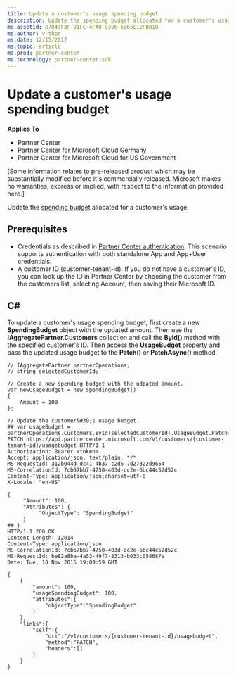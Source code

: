 ```yaml
---
title: Update a customer's usage spending budget
description: Update the spending budget allocated for a customer's usage.
ms.assetid: D7843FBF-81FC-4FA0-8396-6365E12FB01B
ms.author: v-thpr
ms.date: 12/15/2017
ms.topic: article
ms.prod: partner-center
ms.technology: partner-center-sdk
---
```


# Update a customer's usage spending budget


<span class="sidebar_heading" style="font-weight: bold;">Applies
To</span>

-   Partner Center
-   Partner Center for Microsoft Cloud Germany
-   Partner Center for Microsoft Cloud for US Government

\[Some information relates to pre-released product which may be
substantially modified before it's commercially released. Microsoft
makes no warranties, express or implied, with respect to the information
provided here.\]

Update the [spending budget](customer-usage.md#customerusagesummary)
allocated for a customer's usage.

## <span id="Prerequisites"></span><span id="prerequisites"></span><span id="PREREQUISITES"></span>Prerequisites


-   Credentials as described in [Partner Center
    authentication](partner-center-authentication.md). This scenario
    supports authentication with both standalone App and App+User
    credentials.
-   A customer ID (customer-tenant-id). If you do not have a customer's
    ID, you can look up the ID in Partner Center by choosing the
    customer from the customers list, selecting Account, then saving
    their Microsoft ID.

## <span id="C_"></span><span id="c_"></span>C#


To update a customer's usage spending budget, first create a new
**SpendingBudget** object with the updated amount. Then use the
**IAggregatePartner.Customers** collection and call the **ById()**
method with the specified customer's ID. Then access the **UsageBudget**
property and pass the updated usage budget to the **Patch()** or
**PatchAsync()** method.

```CSharp
// IAggregatePartner partnerOperations;
// string selectedCustomerId;

// Create a new spending budget with the udpated amount.
var newUsageBudget = new SpendingBudget()
{  
    Amount = 100
};

// Update the customer&#39;s usage budget.
## var usageBudget = partnerOperations.Customers.ById(selectedCustomerId).UsageBudget.Patch(newUsageBudget);
PATCH https://api.partnercenter.microsoft.com/v1/customers/{customer-tenant-id}/usagebudget HTTP/1.1
Authorization: Bearer <token>
Accept: application/json, text/plain, */*
MS-RequestId: 312b044d-dc41-4b37-c2d5-7d27322d9654
MS-CorrelationId: 7cb67bb7-4750-403d-cc2e-6bc44c52d52c
Content-Type: application/json;charset=utf-8
X-Locale: "en-US"

{
     "Amount": 100,
     "Attributes": {
          "ObjectType": "SpendingBudget"
     }
## }
HTTP/1.1 200 OK
Content-Length: 12014
Content-Type: application/json
MS-CorrelationId: 7cb67bb7-4750-403d-cc2e-6bc44c52d52c
MS-RequestId: be82a8ba-4a53-49f7-8313-b033c058687e
Date: Tue, 10 Nov 2015 19:09:59 GMT

{
    {
        "amount": 100,
        "usageSpendingBudget": 100,
        "attributes":{
            "objectType":"SpendingBudget"
        }
    },
    "links":{
        "self":{
            "uri":"/v1/customers/{customer-tenant-id}/usagebudget",
            "method":"PATCH",
            "headers":[]
        }
    }
}


